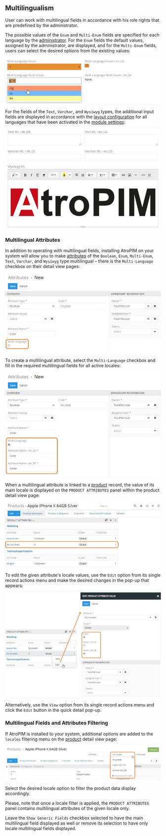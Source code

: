 ## Multilingualism

User can work with multilingual fields in accordance with his role rights that are predefined by the administrator.

The possible values of the `Enum` and `Multi-Enum` fields are specified for each language by the [administrator](#administrator-functions). For the `Enum` fields the default values, assigned by the administrator, are displayed, and for the `Multi-Enum` fields, users can select the desired options from the existing values:

![ML enum, multi-enum](../_assets/user-guide/multilingualism/ml-enum-multienum.jpg) 

For the fields of the `Text`, `Varchar`, and `Wysiwyg` types, the additional input fields are displayed in accordance with the [layout configuration](#multilingual-field-display-on-the-layout) for all languages that have been activated in the [module settings](#module-configuration):  

![ML text, varchar, wysiwyg](../_assets/user-guide/multilingualism/ml-text-varchar-wysiwyg.jpg)

### Multilingual Attributes

In addition to operating with multilingual fields, installing AtroPIM on your system will allow you to make [attributes](../../atropim/user-guide/attributes.md) of the `Boolean`, `Enum`, `Multi-Enum`, `Text`, `Varchar`, and `Wysiwyg` type multilingual – there is the `Multi-Language` checkbox on their detail view pages:

![ML attribute](../_assets/user-guide/multilingualism/ml-attribute.jpg)

To create a multilingual attribute, select the `Multi-Language` checkbox and fill in the required multilingual fields for all active locales:

![ML boolean](../_assets/user-guide/multilingualism/ml-boolean.jpg)

When a multilingual attribute is linked to a [product](../../atropim/user-guide/products.md#product-attributes) record, the value of its main locale is displayed on the `PRODUCT ATTRIBUTES` panel within the product detail view page:

![Product attribute ML](../_assets/user-guide/multilingualism/product-attribute-ml.jpg)

To edit the given attribute's locale values, use the `Edit` option from its single record actions menu and make the desired changes in the pop-up that appears:

![ML attribute editing](../_assets/user-guide/multilingualism/ml-attribute-editing.jpg)

Alternatively, use the `View` option from its single record actions menu and click the `Edit` button in the quick detail pop-up.

### Multilingual Fields and Attributes Filtering

If AtroPIM is installed to your system, additional options are added to the `locales` filtering menu on the [product](./search-and-filtering.md) detail view page:

![Locale filter](../_assets/user-guide/multilingualism/locale-filter.jpg)

Select the desired locale option to filter the product data display accordingly. 

Please, note that once a locale filter is applied, the `PRODUCT ATTRIBUTES` panel contains multilingual attributes of the given locale only.

Leave the `Show Generic Fields` checkbox selected to have the main multilingual field displayed as well or remove its selection to have only locale multilingual fields displayed.
